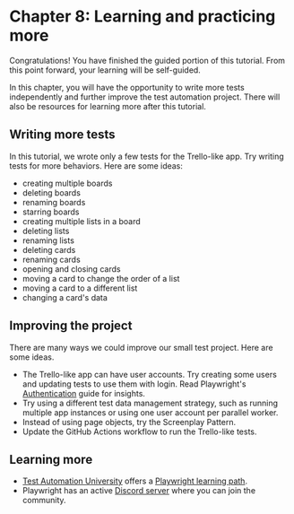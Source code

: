 # Chapter 8: Learning and practicing more

Congratulations!
You have finished the guided portion of this tutorial.
From this point forward, your learning will be self-guided.

In this chapter,
you will have the opportunity to write more tests independently
and further improve the test automation project.
There will also be resources for learning more after this tutorial.


## Writing more tests

In this tutorial, we wrote only a few tests for the Trello-like app.
Try writing tests for more behaviors.
Here are some ideas:

* creating multiple boards
* deleting boards
* renaming boards
* starring boards
* creating multiple lists in a board
* deleting lists
* renaming lists
* deleting cards
* renaming cards
* opening and closing cards
* moving a card to change the order of a list
* moving a card to a different list
* changing a card's data


## Improving the project

There are many ways we could improve our small test project.
Here are some ideas.

* The Trello-like app can have user accounts.
  Try creating some users and updating tests to use them with login.
  Read Playwright's [Authentication](https://playwright.dev/docs/auth) guide for insights.
* Try using a different test data management strategy,
  such as running multiple app instances or using one user account per parallel worker.
* Instead of using page objects, try the Screenplay Pattern.
* Update the GitHub Actions workflow to run the Trello-like tests.


## Learning more

* [Test Automation University](https://testautomationu.applitools.com/)
  offers a [Playwright learning path](https://testautomationu.applitools.com/learningpaths.html?id=playwright-path).
* Playwright has an active [Discord server](https://discord.com/servers/playwright-807756831384403968)
  where you can join the community.